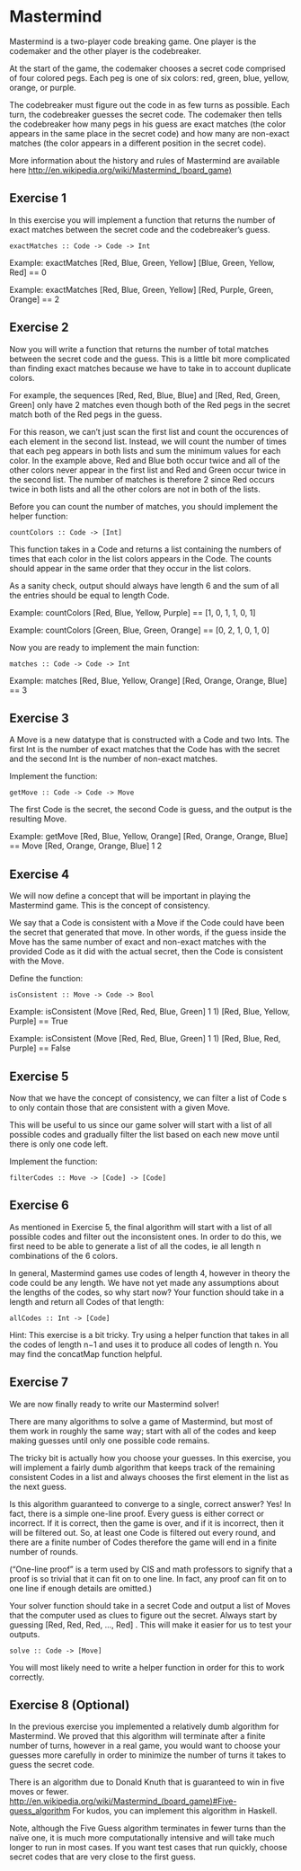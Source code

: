 # Mastermind

Mastermind is a two-player code breaking game. One player is the
codemaker and the other player is the codebreaker.

At the start of the game, the codemaker chooses a secret code
comprised of four colored pegs. Each peg is one of six colors: red,
green, blue, yellow, orange, or purple.

The codebreaker must figure out the code in as few turns as
possible. Each turn, the codebreaker guesses the secret code. The
codemaker then tells the codebreaker how many pegs in his guess are
exact matches (the color appears in the same place in the secret code)
and how many are non-exact matches (the color appears in a different
position in the secret code).

More information about the history and rules of Mastermind are
available here http://en.wikipedia.org/wiki/Mastermind_(board_game)


## Exercise 1

In this exercise you will implement a function that returns the number
of exact matches between the secret code and the codebreaker’s guess.
```
exactMatches :: Code -> Code -> Int
```

Example:
    exactMatches [Red, Blue, Green, Yellow] [Blue, Green, Yellow, Red] == 0

Example:
    exactMatches [Red, Blue, Green, Yellow] [Red, Purple, Green, Orange] == 2



## Exercise 2

Now you will write a function that returns the number of total matches
between the secret code and the guess. This is a little bit more
complicated than finding exact matches because we have to take in to
account duplicate colors.

For example, the sequences [Red, Red, Blue, Blue] and
[Red, Red, Green, Green] only have 2 matches even though both of the
Red pegs in the secret match both of the Red pegs in the guess.

For this reason, we can’t just scan the first list and count the
occurences of each element in the second list.  Instead, we will count
the number of times that each peg appears in both lists and sum the
minimum values for each color. In the example above, Red and Blue both
occur twice and all of the other colors never appear in the first list
and Red and Green occur twice in the second list. The number of
matches is therefore 2 since Red occurs twice in both lists and all
the other colors are not in both of the lists.

Before you can count the number of matches, you should implement the
helper function:
```
countColors :: Code -> [Int]
```

This function takes in a Code and returns a list containing the
numbers of times that each color in the list colors appears in the
Code. The counts should appear in the same order that they occur in
the list colors.

As a sanity check, output should always have length 6 and the sum of
all the entries should be equal to length Code.

Example:
    countColors [Red, Blue, Yellow, Purple] == [1, 0, 1, 1, 0, 1]

Example:
    countColors [Green, Blue, Green, Orange] == [0, 2, 1, 0, 1, 0]

Now you are ready to implement the main function:
```
matches :: Code -> Code -> Int
```

Example:
    matches [Red, Blue, Yellow, Orange] [Red, Orange, Orange, Blue] == 3


## Exercise 3

A Move is a new datatype that is constructed with a Code and two Ints.
The first Int is the number of exact matches that the Code has with
the secret and the second Int is the number of non-exact matches.

Implement the function:
```
getMove :: Code -> Code -> Move
```

The first Code is the secret, the second Code is guess, and the output
is the resulting Move.

Example:
    getMove [Red, Blue, Yellow, Orange] [Red, Orange, Orange, Blue] ==
    Move [Red, Orange, Orange, Blue] 1 2


## Exercise 4

We will now define a concept that will be important in playing the
Mastermind game. This is the concept of consistency.

We say that a Code is consistent with a Move if the Code could have
been the secret that generated that move. In other words, if the guess
inside the Move has the same number of exact and non-exact matches
with the provided Code as it did with the actual secret, then the Code
is consistent with the Move.

Define the function:
```
isConsistent :: Move -> Code -> Bool
```

Example:
    isConsistent (Move [Red, Red, Blue, Green] 1 1) [Red, Blue, Yellow, Purple] == True

Example:
    isConsistent (Move [Red, Red, Blue, Green] 1 1) [Red, Blue, Red, Purple] == False


## Exercise 5

Now that we have the concept of consistency, we can filter a list of
Code s to only contain those that are consistent with a given Move.

This will be useful to us since our game solver will start with a list
of all possible codes and gradually filter the list based on each new
move until there is only one code left.

Implement the function:
```
filterCodes :: Move -> [Code] -> [Code]
```


## Exercise 6

As mentioned in Exercise 5, the final algorithm will start with a list
of all possible codes and filter out the inconsistent ones.  In order
to do this, we first need to be able to generate a list of all the
codes, ie all length n combinations of the 6 colors.

In general, Mastermind games use codes of length 4, however in theory
the code could be any length. We have not yet made any assumptions
about the lengths of the codes, so why start now? Your function should
take in a length and return all Codes of that length:
```
allCodes :: Int -> [Code]
```

Hint: This exercise is a bit tricky. Try using a helper function
that takes in all the codes of length n−1 and uses it to produce
all codes of length n. You may find the concatMap function helpful.



## Exercise 7

We are now finally ready to write our Mastermind solver!

There are many algorithms to solve a game of Mastermind, but most of
them work in roughly the same way; start with all of the codes and
keep making guesses until only one possible code remains.

The tricky bit is actually how you choose your guesses. In this
exercise, you will implement a fairly dumb algorithm that keeps track
of the remaining consistent Codes in a list and always chooses the
first element in the list as the next guess.

Is this algorithm guaranteed to converge to a single, correct answer?
Yes! In fact, there is a simple one-line proof. Every guess is either
correct or incorrect. If it is correct, then the game is over, and if
it is incorrect, then it will be filtered out. So, at least one Code
is filtered out every round, and there are a finite number of Codes
therefore the game will end in a finite number of rounds.

(“One-line proof” is a term used by CIS and math professors to signify
that a proof is so trivial that it can fit on to one line. In fact,
any proof can fit on to one line if enough details are omitted.)

Your solver function should take in a secret Code and output a list of
Moves that the computer used as clues to figure out the secret.
Always start by guessing [Red, Red, Red, ..., Red] . This will make it
easier for us to test your outputs.
```
solve :: Code -> [Move]
```

You will most likely need to write a helper function in order for this
to work correctly.


## Exercise 8 (Optional)

In the previous exercise you implemented a relatively dumb algorithm
for Mastermind. We proved that this algorithm will terminate after a
finite number of turns, however in a real game, you would want to
choose your guesses more carefully in order to minimize the number of
turns it takes to guess the secret code.

There is an algorithm due to Donald Knuth that is guaranteed to win in
five moves or fewer.
http://en.wikipedia.org/wiki/Mastermind_(board_game)#Five-guess_algorithm
For kudos, you can implement this algorithm in Haskell.

Note, although the Five Guess algorithm terminates in fewer turns than
the naïve one, it is much more computationally intensive and will take
much longer to run in most cases. If you want test cases that run
quickly, choose secret codes that are very close to the first guess.
